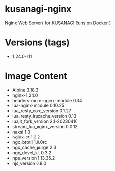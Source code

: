 # kusanagi-nginx

Nginx Web Server( for KUSANAGI Runs on Docker )

# Versions (tags)

- 1.24.0-r11

# Image Content

- Alpine:3.18.3
- nginx-1.24.0
- headers-more-nginx-module 0.34
- lua-nginx-module 0.10.25
- lua_resty_core_version 0.1.27
- lua_resty_lrucache_version 0.13
- luajit_fork_version 2.1-20230410
- stream_lua_nginx_version 0.0.13
- naxsi 1.3
- nginx-ct 1.3.2
- ngx_brotli 1.0.0rc
- ngx_cache_purge 2.3
- ngx_devel_kit 0.3.2
- nps_version 1.13.35.2
- njs_version 0.8.0

